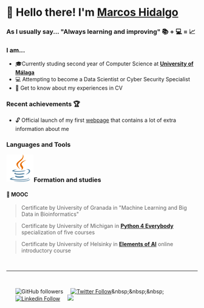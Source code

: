 # 👋 Hello there! I'm [Marcos Hidalgo][website] 
### As I usually say... "Always learning and improving" 📚 + 💻 =  📈

### I am...
* 🎓Currently studing second year of Computer Science at  **[University of Málaga](https://www.uma.es/#gsc.tab=0)**
* 💻 Attempting to become a Data Scientist or Cyber Security Specialist
* 📄 Get to know about my experiences in CV


### Recent achievements 🏆
* 🔓 Official launch of my first [webpage][website] that contains a lot of extra information about me


### Languages and Tools 
<img align="left" src="icons/java.svg" />

<br /> <br />

### Formation and studies 
#### 📜 MOOC 
>  Certificate by University of Granada in "Machine Learning and Big Data in Bioinformatics" 

>  Certificate by University of Michigan in **[Python 4 Everybody](https://www.coursera.org/specializations/python)** specialization of five courses

>  Certificate by University of Helsinky in **[Elements of AI](https://course.elementsofai.com/)** online introductory course

<br />

---

<br />

<ul>

![GitHub followers](https://img.shields.io/github/followers/MarkosHB?style=social)&nbsp;&nbsp;&nbsp;&nbsp;
[![Twitter Follow](https://img.shields.io/twitter/follow/Marcos_Hidalgo_?color=%231DA1F2&label=Marcos%20Hidalgo&logo=twitter&style=plastic)](https://twitter.com/Marcos_Hidalgo_)&nbsp;&nbsp;&nbsp;&nbsp;
[![Linkedin Follow](https://img.shields.io/twitter/url?url=https://www.linkedin.com/in/marcoshidalgobcolor=%231DA1F2&label=LinkedIn&logo=linkedin&style=social)](https://www.linkedin.com/in/marcoshidalgob)&nbsp;&nbsp;&nbsp;&nbsp; 
<img src="https://img.shields.io/badge/gmail-%23D14836.svg?&style=flat&logo=gmail&logoColor=white" /></a>

</ul>



<!-- LINKS -->
[website]: https://markoshb.github.io/


